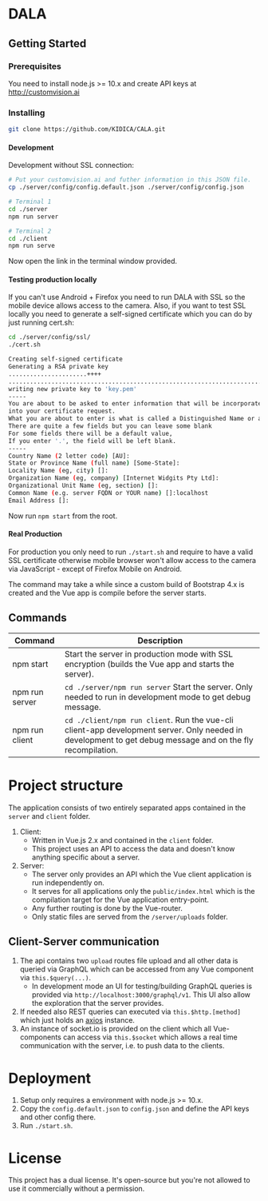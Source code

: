 # DALA

## Getting Started

### Prerequisites

You need to install node.js >= 10.x and create API keys at http://customvision.ai

### Installing

```bash
git clone https://github.com/KIDICA/CALA.git
```

#### Development

Development without SSL connection:

```bash
# Put your customvision.ai and futher information in this JSON file.
cp ./server/config/config.default.json ./server/config/config.json

# Terminal 1
cd ./server
npm run server

# Terminal 2
cd ./client
npm run serve
```

Now open the link in the terminal window provided.

#### Testing production locally

If you can't use Android + Firefox you need to run DALA with SSL so the mobile device allows access to the camera.
Also, if you want to test SSL locally you need to generate a self-signed certificate which you can do by just running cert.sh:

```bash
cd ./server/config/ssl/
./cert.sh

Creating self-signed certificate
Generating a RSA private key
......................++++
..........................................................................................................++++
writing new private key to 'key.pem'
-----
You are about to be asked to enter information that will be incorporated
into your certificate request.
What you are about to enter is what is called a Distinguished Name or a DN.
There are quite a few fields but you can leave some blank
For some fields there will be a default value,
If you enter '.', the field will be left blank.
-----
Country Name (2 letter code) [AU]:
State or Province Name (full name) [Some-State]:
Locality Name (eg, city) []:
Organization Name (eg, company) [Internet Widgits Pty Ltd]:
Organizational Unit Name (eg, section) []:
Common Name (e.g. server FQDN or YOUR name) []:localhost
Email Address []:

```

Now run `npm start` from the root.

#### Real Production

For production you only need to run `./start.sh` and require to have a valid SSL certificate otherwise mobile browser won't allow access to the camera via JavaScript - except of Firefox Mobile on Android.

The command may take a while since a custom build of Bootstrap 4.x is created and the Vue app is compile before the server starts.

## Commands

Command                     | Description
----------------------------|---------------------------------------------------------------------------------------
npm start                   | Start the server in production mode with SSL encryption (builds the Vue app and starts the server).
npm run server              | `cd ./server/npm run server` Start the server. Only needed to run in development mode to get debug message.
npm run client              | `cd ./client/npm run client`. Run the vue-cli client-app development server. Only needed in development to get debug message and on the fly recompilation.

# Project structure

The application consists of two entirely separated apps contained in the `server` and `client` folder. 

1. Client:
    * Written in Vue.js 2.x and contained in the `client` folder.
    * This project uses an API to access the data and doesn't know anything specific about a server.
1. Server:
    * The server only provides an API which the Vue client application is run independently on.
    * It serves for all applications only the ```public/index.html``` which is the compilation target for the Vue application entry-point.
    * Any further routing is done by the Vue-router.
    * Only static files are served from the `/server/uploads` folder.
    
## Client-Server communication

1. The api contains two ```upload``` routes file upload and all other data is queried via GraphQL 
which can be accessed from any Vue component via ```this.$query(...)```.
    * In development mode an UI for testing/building GraphQL queries is provided via ```http://localhost:3000/graphql/v1```. This UI also allow the exploration that the server provides.
1. If needed also REST queries can executed via ```this.$http.[method]``` which just holds an [axios](https://github.com/axios/axios) instance.
1. An instance of socket.io is provided on the client which all Vue-components can access via ```this.$socket``` which allows a real time communication with the server, i.e. to push data to the clients.

# Deployment

1. Setup only requires a environment with node.js >= 10.x.
1. Copy the ```config.default.json``` to ```config.json``` and define the API keys and other config there.
1. Run `./start.sh`. 

# License

This project has a dual license. It's open-source but you're not allowed to use it commercially without a permission.